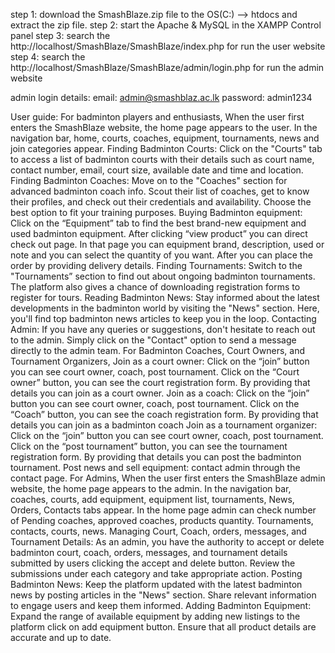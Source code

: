 step 1: download the SmashBlaze.zip file to the OS(C:) --> htdocs and extract the zip file.
step 2: start the Apache & MySQL in the XAMPP Control panel 
step 3: search the http://localhost/SmashBlaze/SmashBlaze/index.php for run the user website
step 4: search the http://localhost/SmashBlaze/SmashBlaze/admin/login.php for run the admin website

admin login details: 
email: admin@smashblaz.ac.lk
password: admin1234   

User guide:
For badminton players and enthusiasts,
When the user first enters the SmashBlaze website, the home page appears to the user. In the navigation bar, home, courts, coaches, equipment, tournaments, news and join categories appear.
Finding Badminton Courts: Click on the "Courts" tab to access a list of badminton courts with their details such as court name, contact number, email, court size, available date and time and location.
Finding Badminton Coaches: Move on to the "Coaches" section for advanced badminton coach info. Scout their list of coaches, get to know their profiles, and check out their credentials and availability. Choose the best option to fit your training purposes.
Buying Badminton equipment: Click on the “Equipment” tab to find the best brand-new equipment and used badminton equipment. After clicking “view product” you can direct check out page. In that page you can equipment brand, description, used or note and you can select the quantity of you want. After you can place the order by providing delivery details. 
Finding Tournaments: Switch to the "Tournaments” section to find out about ongoing badminton tournaments. The platform also gives a chance of downloading registration forms to register for tours.
Reading Badminton News: Stay informed about the latest developments in the badminton world by visiting the "News" section. Here, you'll find top badminton news articles to keep you in the loop.
Contacting Admin: If you have any queries or suggestions, don't hesitate to reach out to the admin. Simply click on the "Contact" option to send a message directly to the admin team.
For Badminton Coaches, Court Owners, and Tournament Organizers,
Join as a court owner: Click on the “join” button you can see court owner, coach, post tournament. Click on the “Court owner” button, you can see the court registration form. By providing that details you can join as a court owner.
Join as a coach: Click on the “join” button you can see court owner, coach, post tournament. Click on the “Coach” button, you can see the coach registration form. By providing that details you can join as a badminton coach 
Join as a tournament organizer: Click on the “join” button you can see court owner, coach, post tournament. Click on the “post tournament” button, you can see the tournament registration form. By providing that details you can post the badminton tournament. 
Post news and sell equipment: contact admin through the contact page.
For Admins,
When the user first enters the SmashBlaze admin website, the home page appears to the admin. In the navigation bar, coaches, courts, add equipment, equipment list, tournaments, News, Orders, Contacts tabs appear.
In the home page admin can check number of Pending coaches, approved coaches, products quantity. Tournaments, contacts, courts, news. 
Managing Court, Coach, orders, messages, and Tournament Details: As an admin, you have the authority to accept or delete badminton court, coach, orders, messages, and tournament details submitted by users clicking the accept and delete button. Review the submissions under each category and take appropriate action.
Posting Badminton News: Keep the platform updated with the latest badminton news by posting articles in the "News" section. Share relevant information to engage users and keep them informed.
Adding Badminton Equipment: Expand the range of available equipment by adding new listings to the platform click on add equipment button. Ensure that all product details are accurate and up to date.



